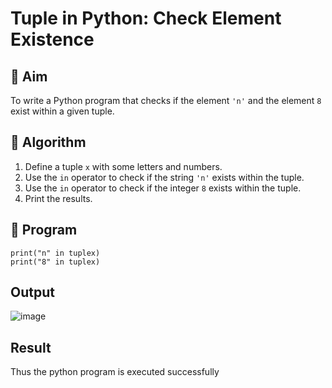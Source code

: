 # Tuple in Python: Check Element Existence

## 🎯 Aim
To write a Python program that checks if the element `'n'` and the element `8` exist within a given tuple.

## 🧠 Algorithm
1. Define a tuple `x` with some letters and numbers.
2. Use the `in` operator to check if the string `'n'` exists within the tuple.
3. Use the `in` operator to check if the integer `8` exists within the tuple.
4. Print the results.

## 🧾 Program
```
print("n" in tuplex)
print("8" in tuplex)
```

## Output
![image](https://github.com/user-attachments/assets/2d697d88-a2e9-4340-b9c3-2f17a39d21e6)

## Result
Thus the python program is executed successfully
